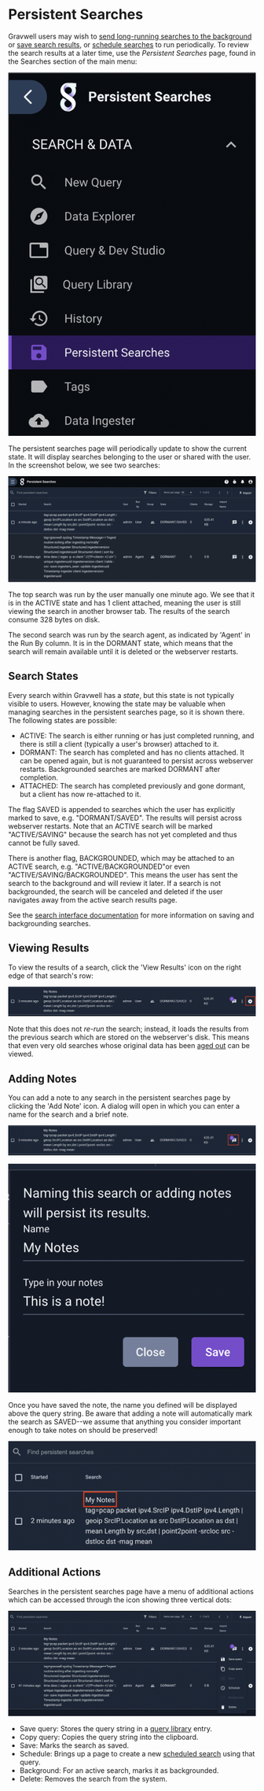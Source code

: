 # Persistent Searches

Gravwell users may wish to [send long-running searches to the background](background_search) or [save search results](search_results), or [schedule searches](/scripting/scheduledsearch) to run periodically. To review the search results at a later time, use the *Persistent Searches* page, found in the Searches section of the main menu:

![](persistent-menu.png)

The persistent searches page will periodically update to show the current state. It will display searches belonging to the user or shared with the user. In the screenshot below, we see two searches:

![](persistent.png)

The top search was run by the user manually one minute ago. We see that it is in the ACTIVE state and has 1 client attached, meaning the user is still viewing the search in another browser tab. The results of the search consume 328 bytes on disk.

The second search was run by the search agent, as indicated by 'Agent' in the Run By column. It is in the DORMANT state, which means that the search will remain available until it is deleted or the webserver restarts.

## Search States

Every search within Gravwell has a *state*, but this state is not typically visible to users. However, knowing the state may be valuable when managing searches in the persistent searches page, so it is shown there. The following states are possible:

* ACTIVE: The search is either running or has just completed running, and there is still a client (typically a user's browser) attached to it.
* DORMANT: The search has completed and has no clients attached. It can be opened again, but is not guaranteed to persist across webserver restarts. Backgrounded searches are marked DORMANT after completion.
* ATTACHED: The search has completed previously and gone dormant, but a client has now re-attached to it.

The flag SAVED is appended to searches which the user has explicitly marked to save, e.g. "DORMANT/SAVED".  The results will persist across webserver restarts. Note that an ACTIVE search will be marked "ACTIVE/SAVING" because the search has not yet completed and thus cannot be fully saved.

There is another flag, BACKGROUNDED, which may be attached to an ACTIVE search, e.g. "ACTIVE/BACKGROUNDED"or even "ACTIVE/SAVING/BACKGROUNDED". This means the user has sent the search to the background and will review it later. If a search is not backgrounded, the search will be canceled and deleted if the user navigates away from the active search results page.

See the [search interface documentation](/gui/queries/queries) for more information on saving and backgrounding searches.

## Viewing Results

To view the results of a search, click the 'View Results' icon on the right edge of that search's row:

![](view-results.png)

Note that this does not *re-run* the search; instead, it loads the results from the previous search which are stored on the webserver's disk. This means that even very old searches whose original data has been [aged out](/configuration/ageout) can be viewed.

## Adding Notes

You can add a note to any search in the persistent searches page by clicking the 'Add Note' icon. A dialog will open in which you can enter a name for the search and a brief note.

![](add-notes.png)

![](add-notes2.png)

Once you have saved the note, the name you defined will be displayed above the query string. Be aware that adding a note will automatically mark the search as SAVED--we assume that anything you consider important enough to take notes on should be preserved!

![](add-notes3.png)

## Additional Actions

Searches in the persistent searches page have a menu of additional actions which can be accessed through the icon showing three vertical dots:

![](additional.png)

* Save query: Stores the query string in a [query library](/gui/querylibrary/querylibrary) entry.
* Copy query: Copies the query string into the clipboard.
* Save: Marks the search as saved.
* Schedule: Brings up a page to create a new [scheduled search](/scripting/scheduledsearch) using that query.
* Background: For an active search, marks it as backgrounded.
* Delete: Removes the search from the system.
